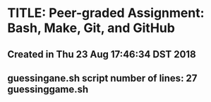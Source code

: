 # TITLE: Peer-graded Assignment: Bash, Make, Git, and GitHub
## Created in Thu 23 Aug 17:46:34 DST 2018
## guessingane.sh script number of lines: 27 guessinggame.sh
